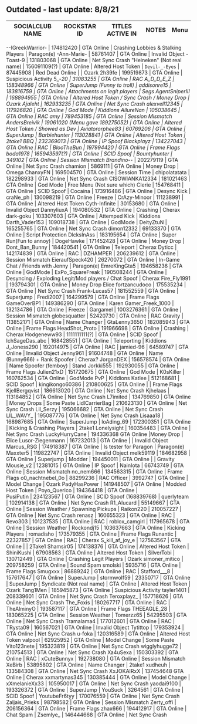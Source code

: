 ## Outdated - last update: 8/8/21

SOCIALCLUB NAME | ROCKSTAR ID | TITLES ACTIVE IN | NOTES | Menu
------------ | ------------- | ------------- | ------------- | ------------- 

--IGreekWarrior- | 174812420 | GTA Online | Crashing Lobbies & Stalking Players | Paragon(e)
-Ann-Marie- | 58761407 | GTA Online | Invalid Object
-Toast-9 | 131803068 | GTA Online | Net Sync Crash
"Heineken" (Not real name) | 156091109(?) | GTA Online | Altered Host Token | 
``Devil-_-Eyes`` | 87445908 | Red Dead Online |  | Ozark
2h39fe | 199519873 | GTA Online | Suspicious Activity
5_-_20 | 31083255 | GTA Online | RAC
A_D_D_E_Z | 158348966 | GTA Online | SuperJump (Funny to troll) | 
addisonre15 | 183816759 | GTA Online | Attachments on legit players | Segs
AgentSniperIII   | 168894955    | GTA Online     | Altered Host Token / Sync Crash / Money Drop | Ozark
Ajaleht | 162933235 | GTA Online | Net Sync Crash
alexvell12345     | 117926820       | GTA Online     | God Mode | Kiddions
AllureNan | 105038645 | GTA Online | RAC
amy | 789453185 | GTA Online | Session Mismatch
AndersBreivik | 19061020 (Menu gave 189275052) | GTA Online | Altered Host Token / Showed as Dev | 
Aviatororphee83 | 60769206 | GTA Online | SuperJump | 
Barbiehunter | 113028841 | GTA Online | Altered Host Token | 2take1
BBQ | 232369013 | GTA Online | IP Spoof
Blackplayz | 134227043 | GTA Online | RAC | 
BlooTheBun | 197994420 | GTA Online | Frame Flags
boda1978 | 165943597(?) | GTA Online | SCID Spoof |
Bountyhunter | 349102 | GTA Online | Session Mismatch
Brandino-_- | 202279119 | GTA Online | Net Sync Crash
chamion      | 5869111       | GTA Online     | Money Drop | Omega
ChanxyFN   | 169504570    | GTA Online     | Session Time | 
chipolatatata | 182298933 | GTA Online | Net Sync Crash
CISOWIANKA12334 | 181021463   | GTA Online    | God Mode | Free Menu (Not sure which)
Clerie | 154768411 | GTA Online | SCID Spoof | 
Cocaina | 173916486 | GTA Online | Desync Kick |
craNe_ph     | 130098219     | GTA Online     | Freeze     | 
CrAzy-Minoor | 111238991 | GTA Online | Altered Host Token
Cyth-Infinite | 30153680 | GTA Online | Invalid Object
DannyliuxA | 194080532 | GTA Online | Crashing | Cherax
dark-goku | 103307603 | GTA Online | Attemped Kick | Kiddions
Darth_Vader153 | 109018738 | GTA Online | GodMode |
DeityZtuN | 165255765 | GTA Online | Net Sync Crash
dimon12332 | 69133370 | GTA Online | Script Protection
DlcksInAss | 183195654 | GTA Online | Super Run(Fun to annoy) | 
DogeHawke    | 171452428     | GTA Online     | Money Drop | 
Dont_Ban_Bunny | 184420541 | GTA Online  | Teleport | Cherax
Dyticc | 142174839 | GTA Online | RAC | 
DZHAMPER | 206239612 | GTA Online | Session Mismatch
EieraufSpeck420    | 26270072     | GTA Online     | In-Game Chat / Friends with Jenny | Paragon(e)
EmreKingGta5 | 194658236 | GTA Online | GodMode | 
ExPo_SquareFreak | 190508244 | GTA Online | Desyncing / Exploding Legit/Mod players / Chat Spoof | Cherax
Fire_Fly1991 | 193794301 | GTA Online | Money Drop Elice
fortzancudoco | 175535234 | GTA Online | Net Sync Crash
Frank-Lucas57 | 181552559 | GTA Online | Superjump | 
Fredi2007 | 164299579 | GTA Online | Frame Flags
GameOverBP1 | 149386290 | GTA Online | Karen
Gamer_Freek_1000 | 132134786 | GTA Online  | Freeze | 
Gargamel | 1003276361 | GTA Online | Session Mismatch
globesquatter | 52420730 | GTA Online | RAC
Gravity | 113852171 | GTA Online | Name Changer |
GtaLenny3650 | 182085943 | GTA Online | Frame Flags
HeadShot_Proto | 191966698 | GTA Online | Crashing | Cherax
Hodgeneww93 | 1111111111(?) | GTA Online | SCID Spoof |
IchSageDas_abc | 168428551 | GTA Online | Teleporting | Kiddions
J_Joness290 | 192014975 | GTA Online | RAC |
jamied-96 | 64589747 | GTA Online | Invalid Object
Jenny961    | 91604748      | GTA Online     | Name (Bunny666) + Rank Spoofer | Cherax?
JorganDEX    | 156578574    | GTA Online     | Name Spoofer (femboy) | Stand
Jorkki555 | 192930055 | GTA Online | Frame Flags
Julien21xD | 151720675 | GTA Online  | God Mode | 
K0sKiller | 160762534 | GTA Online | GodMode PvP | Kiddions
Katlee | 512168681 | SCID Spoof |
kingikongo60386 | 210800625 | GTA Online | | Frame Flags
KjellBergqvist | 186613020 | GTA Online | Net Sync Crash
Kjhelaas | 113184852 | GTA Online | Net Sync Crash
L7imited | 134769850 | GTA Online | Money Drops | Some Paste
LidlCarrierBag | 210623130 | GTA Online | Net Sync Crash
Lil_Serzy | 195066682 | GTA Online | Net Sync Crash
LIL_WAVY_ | 195087776 | GTA Online | Net Sync Crash
Lisaaa18 | 168987685 | GTA Online | SuperJump | 
loAding_69 | 172300351    | GTA Online     | Kicking & Crashing Players | 2take1
Lonelysight | 160354483 | GTA Online | Net Sync Crash
LuckyHurryCane | 194336368 GTA Online |Money Drop | Elice
Lusor-Ziegenmann | 167232013 | GTA Online | | Invalid Object
Marcus_RSG | 174918387 | GTA Online  | Is tester for Paragon | Paragon(e)
Maxxter5 | 119822747 | GTA Online | Invalid Object
melk59119 | 184682958 | GTA Online | Superjump |
Modder | 194450011 | GTA Online | | Gravity
Mousie_v2 | 12381015 | GTA Online | IP Spoof |
NainIota | 66743749 | GTA Online | Session Mismatch
no_nem666 | 134563315 | GTA Online | Frame Flags
o0_nachtnebel_0o | 88299236 | RAC
Officer | 399274? | GTA Online | Model Change | Ozark
PadyHasPower | 141948507 | GTA Online | Modded Host Token |
Poyo_Querico | 194364418 | GTA Online |  
PusiPutin | 234123567 | GTA Online | SCID Spoof (168839768) | 
querlyteam | 102914138 | GTA Online | Net Sync Crash
R1_Alucard | 55149667   | GTA Online     | Session Weather / Spawning Pickups | 
Raikon220 | 210057227 | GTA Online | Net Sync Crash
renasz | 160655323 | GTA Online | RAC |
Revo303 | 101237535 | GTA Online | RAC | 
roblox_camgirl | 117965678    | GTA Online     | Session Weather | 
Rockondj15 | 103637663    | GTA Online     | Kicking Players | 
romadisho | 173579355 | GTA Online | Frame Flags
Runantic | 22327857 | GTA Online | RAC | Cherax
S_kill_af_joy_e | 127563567 | GTA Online | | 2Take1
Shamsir05 | 174138376 | GTA Online | Altered Host Token | 
ShiniKushi | 67908563 | GTA Online | Altered Host Token | 
SilverTobi | 130712449 | GTA Online | Crashing Legit Players | Ozark
simoner_mitico | 209758259 | GTA Online | Sound Spam
smolski | 5935716 | GTA Online | Frame Flags
Smugxxx | 86889242 | GTA Online | RAC | 
Stafford___8 | 157617647 | GTA Online | SuperJump |
stormwolf59 | 23350717 | GTA Online | SuperJump | 
Syndicate (Not real name) | GTA Online | Altered Host Token | Ozark
Tang1Men | 185945873 | GTA Online | Suspicious Activity
tayler1401 | 208339601 | GTA Online | Net Sync Crash
Teroxplayz_ | 157718626 | GTA Online | Net Sync Crash
The_Foxis | 180267717 | GTA Online | RAC |
TheAlminyO | 193587117 | GTA Online | Frame Flags
THEEAGLE_28 | 183065225   | GTA Online     | Session Weather | 
Tomerzz65 | 54295503 | GTA Online | Net Sync Crash
Tramalama4 | 177012601 | GTA Online | RAC | 
TRysta09 | 160567021 | GTA Online | Invalid Object
Tytittop | 179353924 | GTA Online | Net Sync Crash
u-foka | 120316589 | GTA Online | Altered Host Token
valpool | 62925952 | GTA Online | Model Change | Some Paste
Vito123nete | 195323819 | GTA Online | Net Sync Crash
wigglyhugge72 | 210754513 | GTA Online | Net Sync Crash
Xa4uSexa | 150303392 | GTA Online | RAC | 
xCuteBunnyx | 192738080 | GTA Online | Session Mismatch
XeBirb | 53895802   | GTA Online     | Name Changer | 2take1
xudheuh | 133584308 | GTA Online | Net Sync Crash
XxJOKAIRxX | 137454648 GTA Online | Cherax
xxmartynas345 | 130385444 | GTA Online | Model Change | 
xXmelanieXx33 | 105950017 | GTA Online | Net Sync Crash
yaodai9100 | 193326372 | GTA Online | SuperJump |
YouSuck | 3264561 | GTA Online | SCID Spoof | 
YoutubeFr6tyy | 170076559 | GTA Online | Net Sync Crash
Zaljais_Prieks | 98798582 | GTA Online | Session Mismatch
Zerty_offi | 206156364 | GTA Online | Frame Flags
zhax666 | 194412917 | GTA Online | Chat Spam |
Zsemlye_ | 146444668 | GTA Online | Net Sync Crash
